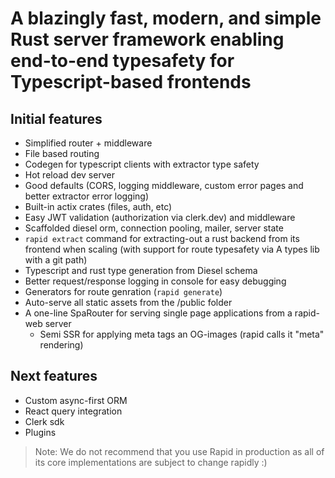 # A blazingly fast, modern, and simple Rust server framework enabling end-to-end typesafety for Typescript-based frontends

## Initial features
- Simplified router + middleware
- File based routing
- Codegen for typescript clients with extractor type safety
- Hot reload dev server
- Good defaults (CORS, logging middleware, custom error pages and better extractor error logging)
- Built-in actix crates (files, auth, etc)
- Easy JWT validation (authorization via clerk.dev) and middleware
- Scaffolded diesel orm, connection pooling, mailer, server state
- `rapid extract` command for extracting-out a rust backend from its frontend when scaling (with support for route typesafety via A types lib with a git path)
- Typescript and rust type generation from Diesel schema
- Better request/response logging in console for easy debugging
- Generators for route genration (`rapid generate`)
- Auto-serve all static assets from the /public folder
- A one-line SpaRouter for serving single page applications from a rapid-web server
    - Semi SSR for applying meta tags an OG-images (rapid calls it "meta" rendering)

## Next features
- Custom async-first ORM
- React query integration
- Clerk sdk
- Plugins

> Note: We do not recommend that you use Rapid in production as all of its core implementations are subject to change rapidly :)
